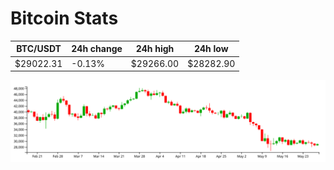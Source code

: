# Bitcoin Stats

BTC/USDT|24h change|24h high|24h low|
|---|---|---|---|
|$29022.31|-0.13%|$29266.00|$28282.90|

<img src="./chart.svg">
